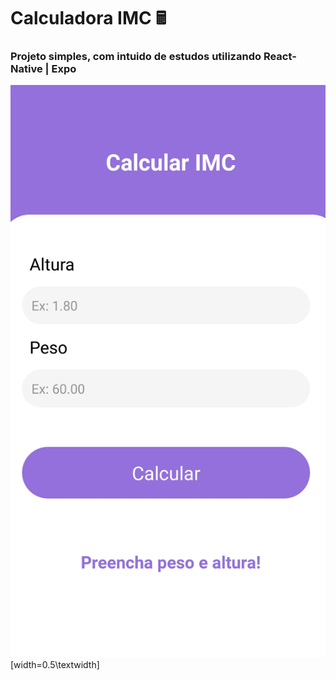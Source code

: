 
<h1> Calculadora IMC 🖩 </h1>


<h3>Projeto simples, com intuido de estudos utilizando React-Native | Expo</h3>

![Interface do Aplicativo](interface.jpeg)[width=0.5\textwidth]
